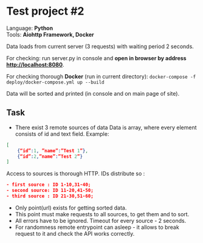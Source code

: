 Test project #2
=================

Language: **Python**  
Tools: **Aiohttp Framework, Docker**

Data loads from current server (3 requests) with waiting period 2 seconds.  

For checking: run server.py in console and **open in browser by address <http://localhost:8080>**.  

For checking thorough **Docker** (run in current directory):  `docker-compose -f deploy/docker-compose.yml up --build`

Data will be sorted and printed (in console and on main page of site).

Task
---------------

- There exist 3 remote sources of data
Data is array, where every element consists of id and text field.
Example:

```json
[  
    {“id”:1, ”name”:”Test 1”}, 
    {“id”:2,”name”:”Test 2”} 
]
```

Access to sources is thorough HTTP.
IDs distribute so :

```json
- first source : ID 1-10,31-40;
- second source: ID 11-20,41-50;
- third source : ID 21-30,51-60;
```

- Only point(url) exists for getting sorted data.
- This point must make requests to all sources, to get them and to sort.
- All errors have to be ignored. Timeout for every source - 2 seconds.
- For randomness remote entrypoint can asleep - it allows to break request to it and check the API works correctly.
